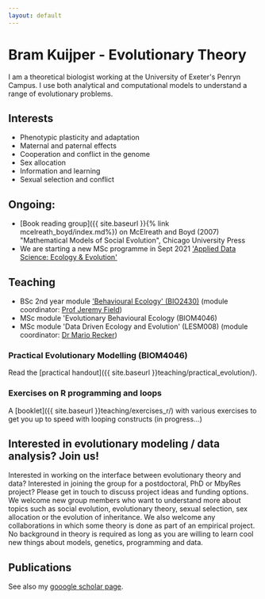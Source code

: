 ```yaml
---
layout: default
---
```


# Bram Kuijper - Evolutionary Theory
I am a theoretical biologist working at the University of Exeter's Penryn Campus. I use both analytical and computational models to understand a range of evolutionary problems.

## Interests
* Phenotypic plasticity and adaptation
* Maternal and paternal effects
* Cooperation and conflict in the genome
* Sex allocation
* Information and learning
* Sexual selection and conflict

## Ongoing:
* [Book reading group]({{ site.baseurl }}{% link mcelreath_boyd/index.md%}) on McElreath and Boyd (2007) "Mathematical Models of Social Evolution", Chicago University Press 
* We are starting a new MSc programme in Sept 2021 ['Applied Data Science: Ecology & Evolution'](https://www.exeter.ac.uk/postgraduate/courses/mathematics/appdataeco/) 
 
## Teaching
* BSc 2nd year module ['Behavioural Ecology' (BIO2430)](https://biosciences.exeter.ac.uk/current/modules/description/index.php?moduleCode=BIO2430&ay=2021/2)  (module coordinator: [Prof Jeremy Field](https://biosciences.exeter.ac.uk/staff/profile/index.php?web_id=Jeremy_Field))
* MSc module 'Evolutionary Behavioural Ecology (BIOM4046)
* MSc module 'Data Driven Ecology and Evolution' (LESM008) (module coordinator: [Dr Mario Recker](https://biosciences.exeter.ac.uk/staff/profile/index.php?web_id=Mario_Recker))

### Practical Evolutionary Modelling (BIOM4046)
Read the [practical handout]({{ site.baseurl }}teaching/practical_evolution/).

### Exercises on R programming and loops
A [booklet]({{ site.baseurl }}teaching/exercises_r/) with various exercises to get you up to speed with looping constructs (in progress...)

## Interested in evolutionary modeling / data analysis? Join us!
Interested in working on the interface between evolutionary theory and data? Interested in joining the group for a postdoctoral, PhD or MbyRes project? Please get in touch to discuss project ideas and funding options.
We welcome new group members who want to understand more about topics such as social evolution, evolutionary theory, sexual selection, sex allocation or the evolution of inheritance. We also welcome any collaborations in which some theory is done as part of an empirical project. No background in theory is required as long as you are willing to learn cool new things about models, genetics, programming and data.

## Publications 
See also my [gooogle scholar page](https://scholar.google.com/citations?user=qoxet6oAAAAJ&hl=en).
<script src="https://bibbase.org/show?bib=https://bramkuijper.github.io/pubs.bib&jsonp=1"></script>
